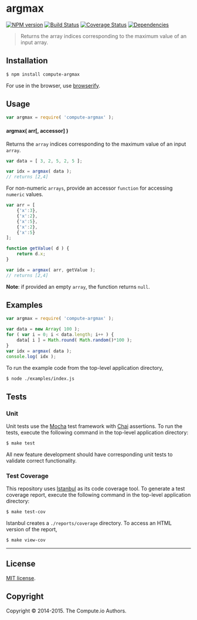 argmax
===
[![NPM version][npm-image]][npm-url] [![Build Status][travis-image]][travis-url] [![Coverage Status][coveralls-image]][coveralls-url] [![Dependencies][dependencies-image]][dependencies-url]

> Returns the array indices corresponding to the maximum value of an input array.


## Installation

``` bash
$ npm install compute-argmax
```

For use in the browser, use [browserify](https://github.com/substack/node-browserify).


## Usage

``` javascript
var argmax = require( 'compute-argmax' );
```

#### argmax( arr[, accessor] )

Returns the `array` indices corresponding to the maximum value of an input `array`.

``` javascript
var data = [ 3, 2, 5, 2, 5 ];

var idx = argmax( data );
// returns [2,4]
```

For non-numeric `arrays`, provide an accessor `function` for accessing `numeric` values.

``` javascript
var arr = [
	{'x':3},
	{'x':2},
	{'x':5},
	{'x':2},
	{'x':5}
];

function getValue( d ) {
	return d.x;
}

var idx = argmax( arr, getValue );
// returns [2,4]
```


__Note__: if provided an empty `array`, the function returns `null`.



## Examples

``` javascript
var argmax = require( 'compute-argmax' );

var data = new Array( 100 );
for ( var i = 0; i < data.length; i++ ) {
	data[ i ] = Math.round( Math.random()*100 );
}
var idx = argmax( data );
console.log( idx );
```

To run the example code from the top-level application directory,

``` bash
$ node ./examples/index.js
```


## Tests

### Unit

Unit tests use the [Mocha](http://mochajs.org) test framework with [Chai](http://chaijs.com) assertions. To run the tests, execute the following command in the top-level application directory:

``` bash
$ make test
```

All new feature development should have corresponding unit tests to validate correct functionality.


### Test Coverage

This repository uses [Istanbul](https://github.com/gotwarlost/istanbul) as its code coverage tool. To generate a test coverage report, execute the following command in the top-level application directory:

``` bash
$ make test-cov
```

Istanbul creates a `./reports/coverage` directory. To access an HTML version of the report,

``` bash
$ make view-cov
```


---
## License

[MIT license](http://opensource.org/licenses/MIT). 


## Copyright

Copyright &copy; 2014-2015. The Compute.io Authors.


[npm-image]: http://img.shields.io/npm/v/compute-argmax.svg
[npm-url]: https://npmjs.org/package/compute-argmax

[travis-image]: http://img.shields.io/travis/compute-io/argmax/master.svg
[travis-url]: https://travis-ci.org/compute-io/argmax

[coveralls-image]: https://img.shields.io/coveralls/compute-io/argmax/master.svg
[coveralls-url]: https://coveralls.io/r/compute-io/argmax?branch=master

[dependencies-image]: http://img.shields.io/david/compute-io/argmax.svg
[dependencies-url]: https://david-dm.org/compute-io/argmax

[dev-dependencies-image]: http://img.shields.io/david/dev/compute-io/argmax.svg
[dev-dependencies-url]: https://david-dm.org/dev/compute-io/argmax

[github-issues-image]: http://img.shields.io/github/issues/compute-io/argmax.svg
[github-issues-url]: https://github.com/compute-io/argmax/issues
